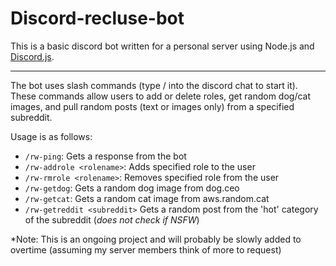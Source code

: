 # Discord-recluse-bot

This is a basic discord bot written for a personal server using Node.js and [Discord.js](https://discord.js.org/#/).
___

The bot uses slash commands (type / into the discord chat to start it). These commands allow users to add or delete roles, get random dog/cat images, and pull random posts (text or images only) from a specified subreddit.

Usage is as follows:
* `/rw-ping`:                 Gets a response from the bot
* `/rw-addrole <rolename>`:   Adds specified role to the user
* `/rw-rmrole <rolename>`:    Removes specified role from the user
* `/rw-getdog`:               Gets a random dog image from dog.ceo
* `/rw-getcat`:               Gets a random cat image from aws.random.cat
* `/rw-getreddit <subreddit>` Gets a random post from the 'hot' category of the subreddit (_does not check if NSFW_)

*Note: This is an ongoing project and will probably be slowly added to overtime (assuming my server members think of more to request)